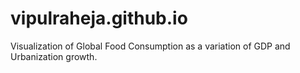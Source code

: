vipulraheja.github.io
=====================

Visualization of Global Food Consumption as a variation of GDP and Urbanization growth.
